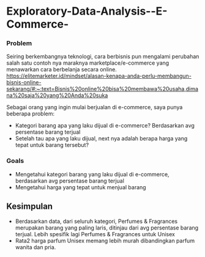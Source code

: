 # Exploratory-Data-Analysis--E-Commerce-

### Problem
Seiring berkembangnya teknologi, cara berbisnis pun mengalami perubahan salah satu contoh nya maraknya marketplace/e-commerce yang menawarkan cara berbelanja secara online.
https://elitemarketer.id/mindset/alasan-kenapa-anda-perlu-membangun-bisnis-online-sekarang/#:~:text=Bisnis%20online%20bisa%20membawa%20usaha,dimana%20saja%20yang%20Anda%20suka

Sebagai orang yang ingin mulai berjualan di e-commerce, saya punya beberapa problem:
- Kategori barang apa yang laku dijual di e-commerce? Berdasarkan avg persentase barang terjual
- Setelah tau apa yang laku dijual, next nya adalah berapa harga yang tepat untuk barang tersebut?

### Goals
- Mengetahui kategori barang yang laku dijual di e-commerce, berdasarkan avg persentase barang terjual
- Mengetahui harga yang tepat untuk menjual barang

## Kesimpulan
- Berdasarkan data, dari seluruh kategori, Perfumes & Fragrances merupakan barang yang paling laris, ditinjau dari avg persentase barang terjual. Lebih spesifik lagi Perfumes & Fragrances untuk Unisex
- Rata2 harga parfum Unisex memang lebih murah dibandingkan parfum wanita dan pria.
